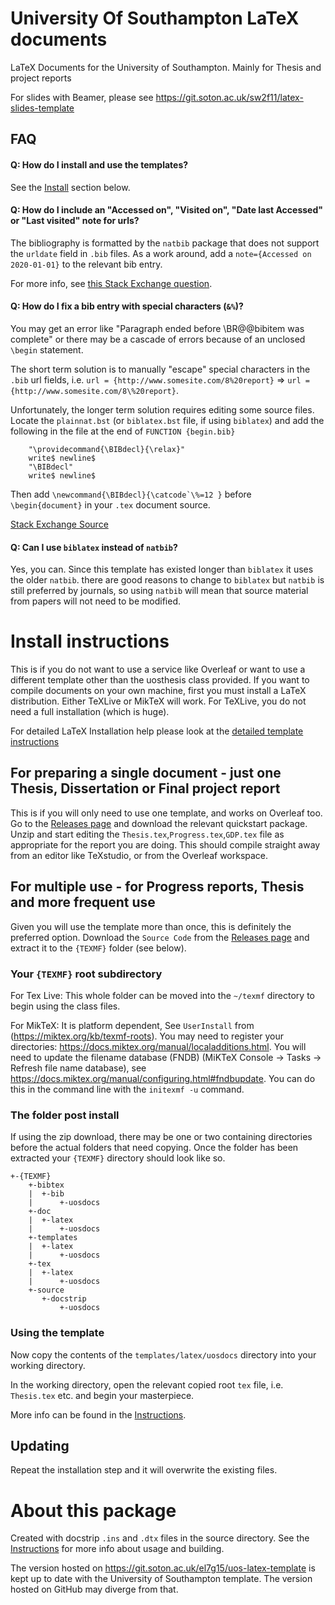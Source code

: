 # University Of Southampton LaTeX documents
LaTeX Documents for the University of Southampton. Mainly for Thesis and project reports

For slides with Beamer, please see https://git.soton.ac.uk/sw2f11/latex-slides-template

## FAQ
#### Q: How do I install and use the templates?
See the [Install](#install-instructions) section below.

#### Q: How do I include an "Accessed on", "Visited on", "Date last Accessed" or "Last visited" note for urls?
The bibliography is formatted by the `natbib` package that does not support the `urldate` field in `.bib` files.
As a work around, add a `note={Accessed on 2020-01-01}` to the relevant bib entry.

For more info, see [this Stack Exchange question](https://tex.stackexchange.com/questions/103133/problems-with-natbib-strange-url-format-and-urldate-not-shown).

#### Q: How do I fix a bib entry with special characters (`&%`)?
You may get an error like "Paragraph ended before \\BR@@bibitem was complete"
or there may be a cascade of errors because of an unclosed `\begin` statement.

The short term solution is to manually "escape" special characters in the `.bib` url fields,
i.e. `url = {http://www.somesite.com/8%20report}` => `url = {http://www.somesite.com/8\%20report}`.

Unfortunately, the longer term solution requires editing some source files.
Locate the `plainnat.bst` (or `biblatex.bst` file, if using `biblatex`)
and add the following in the file at the end of `FUNCTION {begin.bib}`
```
    "\providecommand{\BIBdecl}{\relax}"
    write$ newline$
    "\BIBdecl"
    write$ newline$
```
Then add ``\newcommand{\BIBdecl}{\catcode`\%=12 }`` before `\begin{document}` in your `.tex` document source.

[Stack Exchange Source](https://tex.stackexchange.com/questions/140143/hyperref-with-pagebackref-requires-manual-escaping-of-percentage-signs-in-urls)

#### Q: Can I use `biblatex` instead of `natbib`?
Yes, you can. Since this template has existed longer than `biblatex` it uses the older `natbib`.
there are good reasons to change to `biblatex` but `natbib` is still preferred by journals,
so using `natbib` will mean that source material from papers will not need to be modified.

# Install instructions
This is if you do not want to use a service like Overleaf or want to use a different template other than the uosthesis class provided.
If you want to compile documents on your own machine, first you must install a LaTeX distribution.
Either TeXLive or MikTeX will work. For TeXLive, you do not need a full installation (which is huge).

For detailed LaTeX Installation help please look at the [detailed template instructions](https://git.soton.ac.uk/el7g15/uos-latex-template-instructions/-/blob/master/README.pdf)
## For preparing a single document - just one Thesis, Dissertation or Final project report
This is if you will only need to use one template, and works on Overleaf too. Go to the [Releases page](https://git.soton.ac.uk/el7g15/uos-latex-template/-/releases) and download the relevant quickstart package. Unzip and start editing the `Thesis.tex`,`Progress.tex`,`GDP.tex` file as appropriate for the report you are doing. This should compile straight away from an editor like TeXstudio, or from the Overleaf workspace.

## For multiple use - for Progress reports, Thesis and more frequent use
Given you will use the template more than once, this is definitely the preferred option.
Download the `Source Code` from the [Releases page](https://git.soton.ac.uk/el7g15/uos-latex-template/-/releases) and extract it to the `{TEXMF}` folder (see below).
### Your `{TEXMF}` root subdirectory
For Tex Live: This whole folder can be moved into the `~/texmf` directory to begin using the class files.

For MikTeX: It is platform dependent, See `UserInstall` from (https://miktex.org/kb/texmf-roots).
You may need to register your directories: https://docs.miktex.org/manual/localadditions.html.
You will need to update the filename database (FNDB) (MiKTeX Console -> Tasks -> Refresh file name database), see https://docs.miktex.org/manual/configuring.html#fndbupdate. You can do this in the command line with the `initexmf -u` command.

### The folder post install
If using the zip download, there may be one or two containing directories before the actual
folders that need copying. Once the folder has been extracted your `{TEXMF}` directory should
look like so.

```
+-{TEXMF}
    +-bibtex
    |  +-bib
    |      +-uosdocs
    +-doc
    |  +-latex
    |      +-uosdocs
    +-templates
    |  +-latex
    |      +-uosdocs
    +-tex
    |  +-latex
    |      +-uosdocs
    +-source
       +-docstrip
           +-uosdocs
```

### Using the template
Now copy the contents of the `templates/latex/uosdocs` directory into your working directory.

In the working directory, open the relevant copied root `tex` file, i.e. `Thesis.tex` etc. and begin your masterpiece.

More info can be found in the [Instructions](https://git.soton.ac.uk/el7g15/uos-latex-template-instructions/-/blob/master/README.pdf).

## Updating
Repeat the installation step and it will overwrite the existing files.

# About this package
Created with docstrip `.ins` and `.dtx` files in the source directory. See the [Instructions](https://git.soton.ac.uk/el7g15/uos-latex-template-instructions/-/blob/master/README.pdf) for more info about usage and building.

The version hosted on https://git.soton.ac.uk/el7g15/uos-latex-template is kept up to date with the University of Southampton template. The version hosted on GitHub may diverge from that.
